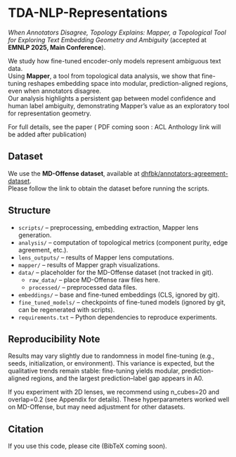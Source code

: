 # TDA-NLP-Representations

*When Annotators Disagree, Topology Explains: Mapper, a Topological Tool for Exploring Text Embedding Geometry and Ambiguity*  (accepted at **EMNLP 2025, Main Conference**).  

We study how fine-tuned encoder-only models represent ambiguous text data.  
Using **Mapper**, a tool from topological data analysis, we show that fine-tuning reshapes embedding space into modular, prediction-aligned regions, even when annotators disagree.  
Our analysis highlights a persistent gap between model confidence and human label ambiguity, demonstrating Mapper’s value as an exploratory tool for representation geometry.

For full details, see the paper ( PDF coming soon : ACL Anthology link will be added after publication)


## Dataset
We use the **MD-Offense dataset**, available at [dhfbk/annotators-agreement-dataset](https://github.com/dhfbk/annotators-agreement-dataset).  
Please follow the link to obtain the dataset before running the scripts.

## Structure
- `scripts/` – preprocessing, embedding extraction, Mapper lens generation.  
- `analysis/` – computation of topological metrics (component purity, edge agreement, etc.).  
- `lens_outputs/` – results of Mapper lens computations.  
- `mapper/` – results of Mapper graph visualizations.  
- `data/` – placeholder for the MD-Offense dataset (not tracked in git).  
  - `raw_data/` – place MD-Offense raw files here.  
  - `processed/` – preprocessed data files.  
- `embeddings/` – base and fine-tuned embeddings (CLS, ignored by git).  
- `fine_tuned_models/` – checkpoints of fine-tuned models (ignored by git, can be regenerated with scripts).  
- `requirements.txt` – Python dependencies to reproduce experiments.  

## Reproducibility Note
Results may vary slightly due to randomness in model fine-tuning (e.g., seeds, initialization, or environment). This variance is expected, but the qualitative trends remain stable: fine-tuning yields modular, prediction-aligned regions, and the largest prediction–label gap appears in A0.

If you experiment with 2D lenses, we recommend using n_cubes=20 and overlap=0.2 (see Appendix for details). These hyperparameters worked well on MD-Offense, but may need adjustment for other datasets.


## Citation
If you use this code, please cite (BibTeX coming soon).

